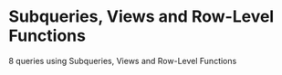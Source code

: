 # Subqueries, Views and Row-Level Functions
8 queries using Subqueries, Views and Row-Level Functions